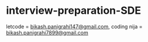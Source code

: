 # interview-preparation-SDE

letcode = bikash.panigrahi147@gmail.com, 
coding nija = bikash.panigrahi7899@gmail.com
